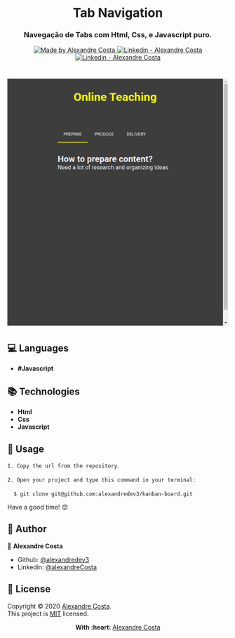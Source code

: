 <h1 align="center">
  Tab Navigation
</h1>
<h3 align="center">Navegação de Tabs com Html, Css, e Javascript puro.</h3>

<p align="center">
  <a href="https://github.com/alexandredev3" target="_blank">
    <img alt="Made by Alexandre Costa" src="https://img.shields.io/badge/made%20by-Alexandre_Costa-informational">
  </a>
  
  <a href="https://www.linkedin.com/in/alexandre-costa-401699199/" target="_blank" >
    <img alt="Linkedin - Alexandre Costa" src="https://img.shields.io/badge/Linkedin--%23F8952D?style=social&logo=linkedin">
  </a>
  <a href="https://github.com/alexandredev3" target="_blank" >
    <img alt="Linkedin - Alexandre Costa" src="https://img.shields.io/badge/Github--%23F8952D?style=social&logo=github">
  </a>
 </p>

<h1 align="center">
  <img src="https://github.com/alexandredev3/tab-navigation/blob/master/tab-navigation.png"/>
</h1>

## :computer: Languages

  - **#Javascript**
  
## :books: Technologies

  - **Html**
  - **Css**
  - **Javascript**
 
 ## :scroll: Usage
 
    1. Copy the url from the repository.

    2. Open your project and type this command in your terminal:
    
      $ git clone git@github.com:alexandredev3/kanban-board.git

  Have a good time! :blush:
  
## :bust_in_silhouette: Author 

:man: **Alexandre Costa**

  * Github: [@alexandredev3](https://github.com/alexandredev3)
  * Linkedin: [@alexandreCosta](https://www.linkedin.com/in/alexandre-costa-401699199/)

## 📝 License

Copyright © 2020 [Alexandre Costa](https://github.com/alexandredev3).<br />
This project is [MIT](https://github.com/alexandredev3/tab-navigation/blob/master/LICENSE.txt) licensed.

<p align="center">
  <strong> With :heart: </strong> <a target="_blank" href="https://github.com/alexandredev3">Alexandre Costa</a>
</p>
